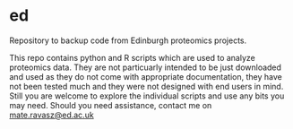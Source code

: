 # ed
Repository to backup code from Edinburgh proteomics projects.

This repo contains python and R scripts which are used to analyze proteomics data. 
They are not particuarly intended to be just downloaded and used as they do not come with appropriate documentation,
they have not been tested much and they were not designed with end users in mind. 
Still you are welcome to explore the individual scripts and use any bits you may need.
Should you need assistance, contact me on mate.ravasz@ed.ac.uk
